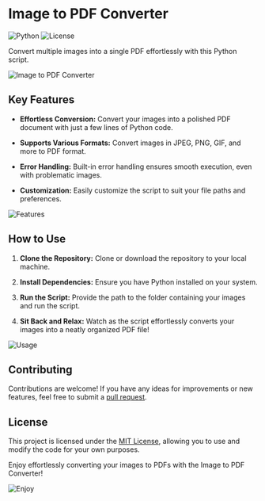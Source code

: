 # Image to PDF Converter

![Python](https://img.shields.io/badge/python-v3.7%2B-blue)
![License](https://img.shields.io/badge/license-MIT-green)

Convert multiple images into a single PDF effortlessly with this Python script.

![Image to PDF Converter](https://images.unsplash.com/photo-1517235072829-e872d13e4841?ixid=MnwxMjA3fDB8MHxwaG90by1wYWdlfHx8fGVufDB8fHx8&ixlib=rb-1.2.1&auto=format&fit=crop&w=1350&q=80)

## Key Features

- **Effortless Conversion:** Convert your images into a polished PDF document with just a few lines of Python code.
  
- **Supports Various Formats:** Convert images in JPEG, PNG, GIF, and more to PDF format.

- **Error Handling:** Built-in error handling ensures smooth execution, even with problematic images.

- **Customization:** Easily customize the script to suit your file paths and preferences.

![Features](https://images.unsplash.com/photo-1475483768296-6163e08872a1?ixid=MnwxMjA3fDB8MHxwaG90by1wYWdlfHx8fGVufDB8fHx8&ixlib=rb-1.2.1&auto=format&fit=crop&w=1350&q=80)

## How to Use

1. **Clone the Repository:** Clone or download the repository to your local machine.
  
2. **Install Dependencies:** Ensure you have Python installed on your system.

3. **Run the Script:** Provide the path to the folder containing your images and run the script.

4. **Sit Back and Relax:** Watch as the script effortlessly converts your images into a neatly organized PDF file!

![Usage](https://images.unsplash.com/photo-1601754058999-ec4c0596888a?ixid=MnwxMjA3fDB8MHxwaG90by1wYWdlfHx8fGVufDB8fHx8&ixlib=rb-1.2.1&auto=format&fit=crop&w=1350&q=80)

## Contributing

Contributions are welcome! If you have any ideas for improvements or new features, feel free to submit a [pull request](CONTRIBUTING.md).

## License

This project is licensed under the [MIT License](LICENSE), allowing you to use and modify the code for your own purposes.

Enjoy effortlessly converting your images to PDFs with the Image to PDF Converter!

![Enjoy](https://images.unsplash.com/photo-1596949935620-b91987c9e8f2?ixid=MnwxMjA3fDB8MHxwaG90by1wYWdlfHx8fGVufDB8fHx8&ixlib=rb-1.2.1&auto=format&fit=crop&w=1350&q=80)
